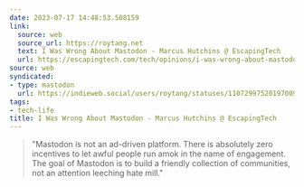 ```yaml
---
date: 2023-07-17 14:48:53.508159
link:
  source: web
  source_url: https://roytang.net
  text: I Was Wrong About Mastodon - Marcus Hutchins @ EscapingTech
  url: https://escapingtech.com/tech/opinions/i-was-wrong-about-mastodon-moderation.html
source: web
syndicated:
- type: mastodon
  url: https://indieweb.social/users/roytang/statuses/110729975201970095
tags:
- tech-life
title: I Was Wrong About Mastodon - Marcus Hutchins @ EscapingTech
---
```


> "Mastodon is not an ad-driven platform. There is absolutely zero incentives to let awful people run amok in the name of engagement. The goal of Mastodon is to build a friendly collection of communities, not an attention leeching hate mill."
